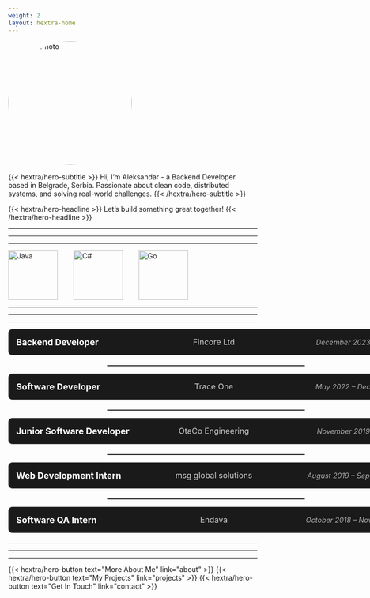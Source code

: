 ```yaml
---
weight: 2
layout: hextra-home
---
```

<style>
  .tech-scroll {
    overflow: hidden;
    width: 77%;
    max-width: 100vw;
  }

  .tech-scroll-track {
    display: flex;
    gap: 2rem;
    animation: scroll-left 60s linear infinite;
  }

  @keyframes scroll-left {
    0% {
      transform: translateX(0%);
    }
    100% {
      transform: translateX(-50%);
    }
  }

  .tech-scroll-track img {
    height: 100px;
  }

  .tech-scroll-track:hover {
    animation-play-state: paused;
  }

  .experience-container {
    width: 800px;
    max-width: 900px;
    margin: 0 auto;
    text-align: center;
  }

  .experience-entry {
    display: flex;
    justify-content: center;
    align-items: center;
    flex-wrap: wrap;
    gap: 15px;
    margin-bottom: 20px;
    padding: 15px;
    border-radius: 8px;
    background-color: #1a1a1a;
    border: 1px solid #444;
    justify-content: space-between;
    gap: 10px;
    display: flex;
    justify-content: space-between;
    gap: 10px;
    width: 100%;
  }

  .experience-entry h3, .experience-entry h4, .experience-entry p {
    margin: 0;
  }

  .role {
    color: #fff;
    font-size: 1.1rem;
    font-weight: bold;
  }

  .company {
    color: #ccc;
    font-size: 1rem;
  }

  .date {
    color: #aaa;
    font-style: italic;
    font-size: 0.9rem;
  }

  .divider {
    width: 50%;
    margin: 15px auto;
    border: 0;
    border-top: 1px solid #444;
  }

  /* Mobile Responsiveness */
  @media (max-width: 768px) {
    .experience-entry {
      flex-direction: column;
      text-align: left;
    }

    .divider {
      width: 80%;
    }
  }

  .experience-entry > * {
    flex: 1;
  }

  .experience-entry h3 {
    text-align: left;
  }

  .experience-entry span.company {
    text-align: center;
  }

  .experience-entry span.date {
    text-align: right;
  }
</style>

<div class="hx:flex hx:gap-4 hx:flex-col hx:items-center hx:justify-center hx:max-w-screen-xl hx:mx-auto hx:pt-12 hx:px-4">

  <!-- Profile Image -->
  <img src="/images/profile-photo.jpg" alt="Profile Photo" style="width: 250px; height: auto; border-radius: 50%; margin-bottom: 1rem;" />

  <!-- Small Description -->
  <div class="hx:mt-4 hx:text-center hx:mb-6">
    {{< hextra/hero-subtitle >}}
      Hi, I’m Aleksandar - a Backend Developer based in Belgrade, Serbia.
      Passionate about clean code, distributed systems, and solving real-world challenges.
    {{< /hextra/hero-subtitle >}}
  </div>

  <!-- Headline -->
  {{< hextra/hero-headline >}}
  Let’s build something great together!
  {{< /hextra/hero-headline >}}

  <!-- Divider -->
  <hr class="hx:border-gray-701 hx:my-36" />
  <hr class="hx:border-gray-701 hx:my-12" />
  <hr class="hx:border-gray-701 hx:my-12" />

  <!-- Stack Icons -->
  <div class="tech-scroll">
    <div class="tech-scroll-track">
      <img src="https://cdn.jsdelivr.net/gh/devicons/devicon/icons/java/java-original.svg" alt="Java" title="Java" />
      <img src="https://cdn.jsdelivr.net/gh/devicons/devicon/icons/csharp/csharp-original.svg" alt="C#" title="C#" />
      <img src="https://cdn.jsdelivr.net/gh/devicons/devicon/icons/go/go-original.svg" alt="Go" title="Go" />
      <img src="https://cdn.jsdelivr.net/gh/devicons/devicon/icons/mysql/mysql-original.svg" alt="SQL" title="SQL" />
      <img src="https://cdn.jsdelivr.net/gh/devicons/devicon/icons/git/git-original.svg" alt="Git" title="Git" />
      <img src="https://cdn.jsdelivr.net/gh/devicons/devicon/icons/docker/docker-original.svg" alt="Docker" title="Docker" />
      <img src="https://cdn.jsdelivr.net/gh/devicons/devicon/icons/linux/linux-original.svg" alt="Linux" title="Linux" />
      <!-- Duplicate icons to make the loop seamless -->
      <img src="https://cdn.jsdelivr.net/gh/devicons/devicon/icons/java/java-original.svg" alt="Java" title="Java" />
      <img src="https://cdn.jsdelivr.net/gh/devicons/devicon/icons/csharp/csharp-original.svg" alt="C#" title="C#" />
      <img src="https://cdn.jsdelivr.net/gh/devicons/devicon/icons/go/go-original.svg" alt="Go" title="Go" />
      <img src="https://cdn.jsdelivr.net/gh/devicons/devicon/icons/mysql/mysql-original.svg" alt="SQL" title="SQL" />
      <img src="https://cdn.jsdelivr.net/gh/devicons/devicon/icons/git/git-original.svg" alt="Git" title="Git" />
      <img src="https://cdn.jsdelivr.net/gh/devicons/devicon/icons/docker/docker-original.svg" alt="Docker" title="Docker" />
      <img src="https://cdn.jsdelivr.net/gh/devicons/devicon/icons/linux/linux-original.svg" alt="Linux" title="Linux" />
    </div>
  </div>
  
  <!-- Divider -->
  <hr class="hx:border-gray-701 hx:my-12" />
  <hr class="hx:border-gray-701 hx:my-12" />
  <hr class="hx:border-gray-701 hx:my-12" />

  <!-- Work history -->
  <div class="experience-container">
    <!-- Experience Entry 1 -->
    <div class="experience-entry">
      <h3 class="role">Backend Developer</h3>
      <span class="company">Fincore Ltd</span>
      <span class="date">December 2023 – July 2024</span>
    </div>
    <hr class="divider">
    <!-- Experience Entry 2 -->
    <div class="experience-entry">
      <h3 class="role">Software Developer</h3>
      <span class="company">Trace One</span>
      <span class="date">May 2022 – December 2023</span>
    </div>
    <hr class="divider">
    <!-- Experience Entry 3 -->
    <div class="experience-entry">
      <h3 class="role">Junior Software Developer</h3>
      <span class="company">OtaCo Engineering</span>
      <span class="date">November 2019 – May 2022</span>
    </div>
    <hr class="divider">
    <!-- Experience Entry 4 -->
    <div class="experience-entry">
      <h3 class="role">Web Development Intern</h3>
      <span class="company">msg global solutions</span>
      <span class="date">August 2019 – September 2019</span>
    </div>
    <hr class="divider">
    <!-- Experience Entry 5 -->
    <div class="experience-entry">
      <h3 class="role">Software QA Intern</h3>
      <span class="company">Endava</span>
      <span class="date">October 2018 – November 2018</span>
    </div>
  </div>

  <!-- Divider -->
  <hr class="hx:border-gray-701 hx:my-12" />
  <hr class="hx:border-gray-701 hx:my-12" />
  <hr class="hx:border-gray-701 hx:my-12" />

  <!-- Buttons -->
  <div class="hx:flex hx:flex-wrap hx:gap-4 hx:justify-center hx:mb-12">
    {{< hextra/hero-button text="More About Me" link="about" >}}
    {{< hextra/hero-button text="My Projects" link="projects" >}}
    {{< hextra/hero-button text="Get In Touch" link="contact" >}}
  </div>
</div>
<script>
  // Optional JavaScript to adjust animation duration based on actual content width
  window.addEventListener('load', function() {
    const ticker = document.querySelector('.tech-scroll-track');
    const tickerWidth = ticker.offsetWidth;
    const containerWidth = document.querySelector('.carousel-container').offsetWidth;
    // Adjust animation duration based on content width for consistent speed
    const speed = 20; // seconds for one complete cycle
    const ratio = tickerWidth / containerWidth;
    ticker.style.animationDuration = (speed * ratio / 2) + 's';
  });
</script>
